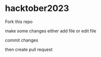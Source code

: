 # hacktober2023

Fork this repo

make some changes either add file or edit file

commit changes

then create pull request
